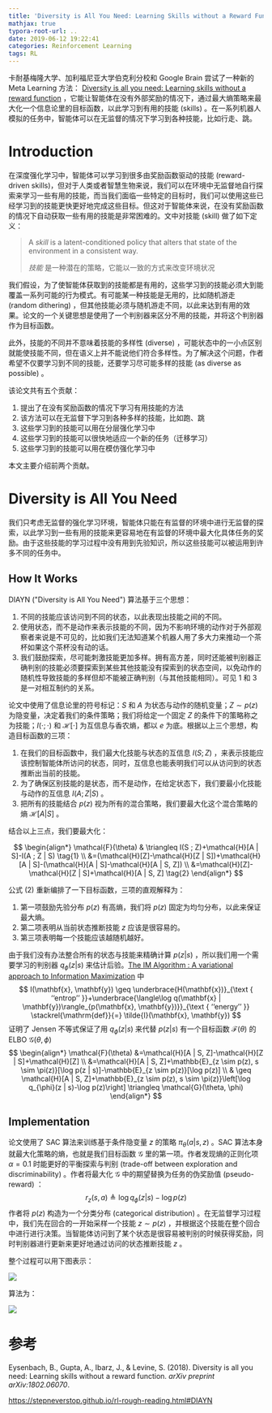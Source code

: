```yaml
---
title: 'Diversity is All You Need: Learning Skills without a Reward Function'
mathjax: true
typora-root-url: ..
date: 2019-06-12 19:22:41
categories: Reinforcement Learning
tags: RL
---
```


卡耐基梅隆大学、加利福尼亚大学伯克利分校和 Google Brain 尝试了一种新的 Meta Learning 方法： [Diversity is all you need: Learning skills without a reward function](https://arxiv.org/abs/1802.06070) ，它能让智能体在没有外部奖励的情况下，通过最大熵策略来最大化一个信息论里的目标函数，以此学习到有用的技能 (skills) 。在一系列机器人模拟的任务中，智能体可以在无监督的情况下学习到各种技能，比如行走、跳。

<!--more-->

# Introduction

在深度强化学习中，智能体可以学习到很多由奖励函数驱动的技能 (reward-driven skills)，但对于人类或者智慧生物来说，我们可以在环境中无监督地自行探索来学习一些有用的技能，而当我们面临一些特定的目标时，我们可以使用这些已经学习到的技能更快更好地完成这些目标。但这对于智能体来说，在没有奖励函数的情况下自动获取一些有用的技能是非常困难的。文中对技能 (skill) 做了如下定义：

> A *skill* is a latent-conditioned policy that alters that state of the environment in a consistent way.
>
> *技能* 是一种潜在的策略，它能以一致的方式来改变环境状况

我们假设，为了使智能体获取到的技能都是有用的，这些学习到的技能必须大到能覆盖一系列可能的行为模式。有可能某一种技能是无用的，比如随机游走 (random dithering) ，但其他技能必须与随机游走不同，以此来达到有用的效果。论文的一个关键思想是使用了一个判别器来区分不用的技能，并将这个判别器作为目标函数。

此外，技能的不同并不意味着技能的多样性 (diverse) ，可能状态中的一小点区别就能使技能不同，但在语义上并不能说他们符合多样性。为了解决这个问题，作者希望不仅要学习到不同的技能，还要学习尽可能多样的技能 (as diverse as possible) 。

该论文共有五个贡献：

1. 提出了在没有奖励函数的情况下学习有用技能的方法
2. 该方法可以在无监督下学习到各种多样的技能，比如跑、跳
3. 这些学习到的技能可以用在分层强化学习中
4. 这些学习到的技能可以很快地适应一个新的任务（迁移学习）
5. 这些学习到的技能可以用在模仿强化学习中

本文主要介绍前两个贡献。

# Diversity is All You Need

我们只考虑无监督的强化学习环境，智能体只能在有监督的环境中进行无监督的探索，以此学习到一些有用的技能来更容易地在有监督的环境中最大化具体任务的奖励。由于这些技能的学习过程中没有用到先验知识，所以这些技能可以被运用到许多不同的任务中。

## How It Works

DIAYN ("Diversity is All You Need") 算法基于三个思想：

1. 不同的技能应该访问到不同的状态，以此表现出技能之间的不同。
2. 使用状态，而不是动作来表示技能的不同，因为不影响环境的动作对于外部观察者来说是不可见的，比如我们无法知道某个机器人用了多大力来推动一个茶杯如果这个茶杯没有动的话。
3. 我们鼓励探索，尽可能刺激技能更加多样。拥有高方差，同时还能被判别器正确判别的技能必须要探索到某些其他技能没有探索到的状态空间，以免动作的随机性导致技能的多样但却不能被正确判别（与其他技能相同）。可见 1 和 3 是一对相互制约的关系。

论文中使用了信息论里的符号标记：$S$ 和 $A$ 为状态与动作的随机变量；$Z \sim p(z)$ 为隐变量，决定着我们的条件策略；我们将给定一个固定 $Z$ 的条件下的策略称之为技能；$I(\cdot ; \cdot)$ 和 $\mathcal{H}[\cdot]$ 为互信息与香农熵，都以 $e$ 为底。根据以上三个思想，构造目标函数的三项：

1. 在我们的目标函数中，我们最大化技能与状态的互信息 $I(S ; Z)$ ，来表示技能应该控制智能体所访问的状态，同时，互信息也能表明我们可以从访问到的状态推断出当前的技能。
2. 为了确保区别技能的是状态，而不是动作，在给定状态下，我们要最小化技能与动作的互信息 $I(A ; Z | S)$ 。
3. 把所有的技能结合 $p(z)$ 视为所有的混合策略，我们要最大化这个混合策略的熵 $\mathcal{H}[A | S]$ 。

结合以上三点，我们要最大化：

$$
\begin{align*}
\mathcal{F}(\theta) & \triangleq I(S ; Z)+\mathcal{H}[A | S]-I(A ; Z | S) \tag{1} \\ 
&=(\mathcal{H}[Z]-\mathcal{H}[Z | S])+\mathcal{H}[A | S]-(\mathcal{H}[A | S]-\mathcal{H}[A | S, Z]) \\ 
&=\mathcal{H}[Z]-\mathcal{H}[Z | S]+\mathcal{H}[A | S, Z] \tag{2}
\end{align*}
$$

公式 (2) 重新编排了一下目标函数，三项的直观解释为：

1. 第一项鼓励先验分布 $p(z)$ 有高熵，我们将 $p(z)$ 固定为均匀分布，以此来保证最大熵。
2. 第二项表明从当前状态推断技能 $z$ 应该是很容易的。
3. 第三项表明每一个技能应该越随机越好。

由于我们没有办法整合所有的状态与技能来精确计算 $p(z|s)$ ，所以我们用一个需要学习的判别器 $q_{\phi}(z | s)$ 来估计后验。[The IM Algorithm : A variational approach to Information Maximization](https://www.researchgate.net/profile/Felix_Agakov/publication/221620072_The_IM_Algorithm_A_Variational_Approach_to_Information_Maximization/links/555f18d508ae9963a1156419/The-IM-Algorithm-A-Variational-Approach-to-Information-Maximization.pdf) 中
$$
I(\mathbf{x}, \mathbf{y}) \geq \underbrace{H(\mathbf{x})}_{\text { ‘‘entrop’’ }}+\underbrace{\langle\log q(\mathbf{x} | \mathbf{y})\rangle_{p(\mathbf{x}, \mathbf{y})}}_{\text { ‘‘energy’’ }} \stackrel{\mathrm{def}}{=} \tilde{I}(\mathbf{x}, \mathbf{y})
$$
证明了 Jensen 不等式保证了用 $q_{\phi}(z | s)$ 来代替 $p(z|s)$ 有一个目标函数 $\mathcal{F}(\theta)$ 的 ELBO $\mathcal{G}(\theta, \phi)$
$$
\begin{align*} \mathcal{F}(\theta) &=\mathcal{H}[A | S, Z]-\mathcal{H}[Z | S]+\mathcal{H}[Z] \\ &=\mathcal{H}[A | S, Z]+\mathbb{E}_{z \sim p(z), s \sim \pi(z)}[\log p(z | s)]-\mathbb{E}_{z \sim p(z)}[\log p(z)] \\ & \geq \mathcal{H}[A | S, Z]+\mathbb{E}_{z \sim p(z), s \sim \pi(z)}\left[\log q_{\phi}(z | s)-\log p(z)\right] \triangleq \mathcal{G}(\theta, \phi) \end{align*}
$$

## Implementation

论文使用了 SAC 算法来训练基于条件隐变量 $z$ 的策略 $\pi_{\theta}(a | s, z)$ 。SAC 算法本身就最大化策略的熵，也就是我们目标函数 $\mathcal{G}$ 里的第一项。作者发现熵的正则化项 $\alpha=0.1$ 时能更好的平衡探索与判别 (trade-off between exploration and discriminability) 。作者将最大化 $\mathcal{G}$ 中的期望替换为任务的伪奖励值 (pseudo-reward) ：
$$
r_{z}(s, a) \triangleq \log q_{\phi}(z | s)-\log p(z)
$$
作者将 $p(z)$ 构造为一个分类分布 (categorical distribution) 。在无监督学习过程中，我们先在回合的一开始采样一个技能 $z\sim p(z)$ ，并根据这个技能在整个回合中进行进行决策。当智能体访问到了某个状态是很容易被判别的时候获得奖励，同时判别器进行更新来更好地通过访问的状态推断技能 $z$ 。

整个过程可以用下图表示：

![](/images/2019-06-12-Diversity-is-All-You-Need-Learning-Skills-without-a-Reward-Function/1560395730526.png)

算法为：

![](/images/2019-06-12-Diversity-is-All-You-Need-Learning-Skills-without-a-Reward-Function/1560400721863.png)

# 参考

Eysenbach, B., Gupta, A., Ibarz, J., & Levine, S. (2018). Diversity is all you need: Learning skills without a reward function. *arXiv preprint arXiv:1802.06070*.

https://stepneverstop.github.io/rl-rough-reading.html#DIAYN